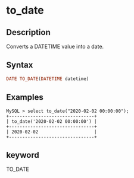 ---
---

# to_date

## Description

Converts a DATETIME value into a date.

## Syntax

```Haskell
DATE TO_DATE(DATETIME datetime)
```

## Examples

```Plain Text
MySQL > select to_date("2020-02-02 00:00:00");
+--------------------------------+
| to_date('2020-02-02 00:00:00') |
+--------------------------------+
| 2020-02-02                     |
+--------------------------------+
```

## keyword

TO_DATE
